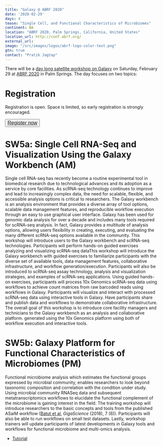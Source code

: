 ```yaml
---
title: "Galaxy @ ABRF 2020"
date: '2020-02-29'
days: 4
tease: "Single Cell, and Functional Characteristics of Microbiomes"
continent: NA
location: "ABRF 2020, Palm Springs, California, United States"
location_url: http://conf.abrf.org/
external_url:
image: "/src/images/logos/abrf-logo-color-text.png"
gtn: true
contact: "Pratik Jagtap"
---
```



There will be a [day long satellite workshop on Galaxy](https://conf.abrf.org/program/satellite-workshops/) on Saturday, February 29 at [ABRF 2020](http://conf.abrf.org/) in Palm Springs.  The day focuses on two topics:

# Registration 

Registration is open.  Space is limited, so early registration is strongly encouraged.

<button type="button" class="btn btn-light" style="font-size: larger">[Register now](https://conf.abrf.org/program/registration-schedule/)</button>


# SW5a: Single Cell RNA-Seq and Visualization Using the Galaxy Workbench (AM)

Single cell RNA-seq has recently become a routine experimental tool in biomedical research due to technological advances and its adoption as a service by core facilities. As scRNA-seq technology continues to improve and lead to increasingly complex data, the need for scalable, flexible, and accessible analysis options is critical to researchers. The Galaxy workbench is an analysis environment that provides a diverse array of tool options, scalable data management features, and reproducible workflow execution through an easy to use graphical user interface. Galaxy has been used for genomic data analysis for over a decade and includes many tools required for scRNA-seq analysis. In fact, Galaxy provides a multitude of analysis options, allowing users flexibility in creating, executing, and evaluating the many different scRNA-seq options available in the community. This workshop will introduce users to the Galaxy workbench and scRNA-seq technologies. Participants will perform hands-on guided exercises analyzing and visualizing scRNA-seq dataThis workshop will introduce the Galaxy workbench with guided exercises to familiarize participants with the diverse set of available tools, data management features, collaborative infrastructure, and workflow generation/execution. Participants will also be introduced to scRNA-seq assay technology, analysis and visualization strategies, and examples of scRNA-seq applications. Using guided hands-on exercises, participants will process 10x Genomics scRNA-seq data using workflows to achieve count matrices from raw barcoded reads using workflows in Galaxy. Participants will  visualize and interact with processed scRNA-seq data using interactive tools in Galaxy. Have participants share and publish data and workflows to demonstrate collaborative infrastructure. The overall goal of this workshop is to introduce core facility managers and technicians to the Galaxy workbench as an analysis and collaborative platform.  generated using the 10x Genomics platform using both of workflow execution and interactive tools.

# SW5b: Galaxy Platform for Functional Characteristics of Microbiomes (PM)

Functional microbiome analysis which estimates the functional groups expressed by microbial community, enables researchers to look beyond taxonomic composition and correlation with the condition under study. Using microbial community RNASeq data and subsequent metatranscriptomics workflows to elucidate the functional complement of the microbiome is gaining interest in the field. The training workshop will introduce researchers to the basic concepts and tools from the published ASaiM workflow ([Batut et al](http://dx.doi.org/10.1093/gigascience/giy057), *GigaScience* (2018), 7 (6)). Participants will also be able to run workflows on small test datasets. Lastly, workshop trainers will update participants of latest developments in Galaxy tools and workflows for functional microbiome and multi-omics analysis.


* [Tutorial](http://z.umn.edu/abrf18doc)
